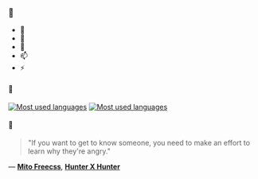 ### 👋

- 🔭
- 🌱
- 💬
- 📫
- ⚡

#### 🧏

[![Most used languages](https://github-readme-stats-aynah.vercel.app/api/top-langs/?username=aynh&theme=solarized-dark&langs_count=6&layout=compact&hide_title=true)](https://github.com/anuraghazra/github-readme-stats#gh-dark-mode-only)
[![Most used languages](https://github-readme-stats-aynah.vercel.app/api/top-langs/?username=aynh&theme=solarized-light&langs_count=6&layout=compact&hide_title=true)](https://github.com/anuraghazra/github-readme-stats#gh-light-mode-only)

#### 💬

> "If you want to get to know someone, you need to make an effort to learn why they're angry."

&mdash; [**Mito Freecss**](https://myanimelist.net/character.php?q=Mito%20Freecss&cat=character), [**Hunter X Hunter**](https://myanimelist.net/search/all?q=Hunter%20X%20Hunter&cat=all)
